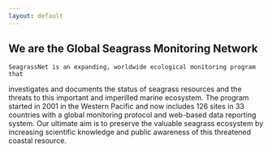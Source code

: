 ```yaml
---
layout: default
---	
```


## We are the Global Seagrass Monitoring Network

    SeagrassNet is an expanding, worldwide ecological monitoring program that
investigates and documents the status of seagrass resources and the threats to this important and imperilled marine ecosystem. The program started in 2001 in the Western Pacific and now includes 126 sites in 33 countries with a global monitoring protocol and web-based data reporting system. Our ultimate aim is to preserve the valuable seagrass ecosystem by increasing scientific knowledge and public awareness of this threatened coastal resource.


